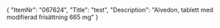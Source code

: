 {
  "ItemNr": "067624",
  "Title": "test",
  "Description": "Alvedon, tablett med modifierad frisättning 665 mg"
}